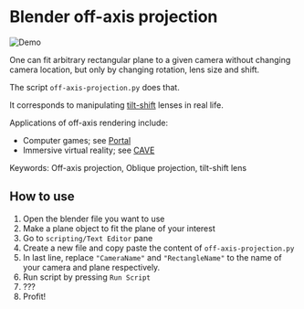 # Blender off-axis projection

![Demo](demo.gif)

One can fit arbitrary rectangular plane to a given camera without changing camera location,
but only by changing rotation, lens size and shift.

The script `off-axis-projection.py` does that.

It corresponds to manipulating [tilt-shift](https://en.wikipedia.org/wiki/Tilt%E2%80%93shift_photography) lenses in real life.

Applications of off-axis rendering include:
- Computer games; see [Portal](https://en.wikipedia.org/wiki/Portal_(video_game))
- Immersive virtual reality; see [CAVE](https://en.wikipedia.org/wiki/Cave_automatic_virtual_environment)

Keywords: Off-axis projection, Oblique projection, tilt-shift lens

## How to use

1. Open the blender file you want to use
2. Make a plane object to fit the plane of your interest
3. Go to `scripting/Text Editor` pane
4. Create a new file and copy paste the content of `off-axis-projection.py`
5. In last line, replace `"CameraName"` and `"RectangleName"` to the name of your camera and plane respectively.
6. Run script by pressing `Run Script`
7. ???
8. Profit!
